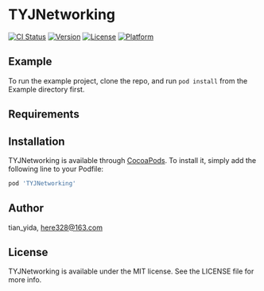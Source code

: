 # TYJNetworking

[![CI Status](https://img.shields.io/travis/tian_yida/TYJNetworking.svg?style=flat)](https://travis-ci.org/tian_yida/TYJNetworking)
[![Version](https://img.shields.io/cocoapods/v/TYJNetworking.svg?style=flat)](https://cocoapods.org/pods/TYJNetworking)
[![License](https://img.shields.io/cocoapods/l/TYJNetworking.svg?style=flat)](https://cocoapods.org/pods/TYJNetworking)
[![Platform](https://img.shields.io/cocoapods/p/TYJNetworking.svg?style=flat)](https://cocoapods.org/pods/TYJNetworking)

## Example

To run the example project, clone the repo, and run `pod install` from the Example directory first.

## Requirements

## Installation

TYJNetworking is available through [CocoaPods](https://cocoapods.org). To install
it, simply add the following line to your Podfile:

```ruby
pod 'TYJNetworking'
```

## Author

tian_yida, here328@163.com

## License

TYJNetworking is available under the MIT license. See the LICENSE file for more info.
